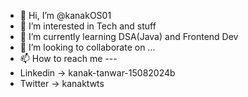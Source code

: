 - 👋 Hi, I’m @kanakOS01
- 👀 I’m interested in Tech and stuff
- 🌱 I’m currently learning DSA(Java) and Frontend Dev
- 💞️ I’m looking to collaborate on ...
- 📫 How to reach me ---
- Linkedin -> kanak-tanwar-15082024b
- Twitter -> kanaktwts

<!---
kanakOS01/kanakOS01 is a ✨ special ✨ repository because its `README.md` (this file) appears on your GitHub profile.
You can click the Preview link to take a look at your changes.
--->
